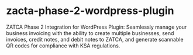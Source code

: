 # zacta-phase-2-wordpress-plugin
ZATCA Phase 2 Integration for WordPress Plugin: Seamlessly manage your business invoicing with the ability to create multiple businesses, send invoices, credit notes, and debit notes to ZATCA, and generate scannable QR codes for compliance with KSA regulations.
